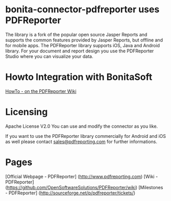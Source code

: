 # bonita-connector-pdfreporter uses PDFReporter
The library is a fork of the popular open source Jasper Reports and supports the common features provided by Jasper Reports, but offline and for mobile apps. The PDFReporter library supports iOS, Java and Android library. For your document and report design you use the PDFReporter Studio where you can visualize your data.

# Howto Integration with BonitaSoft
[HowTo - on the PDFReporter Wiki](https://github.com/OpenSoftwareSolutions/PDFReporter/wiki/PDFReporter-BonitaSoft-Integration)

# Licensing
Apache License V2.0
You can use and modify the connector as you like.

If you want to use the PDFReporter library commercially for Android and iOS as well please contact sales@pdfreporting.com for further informations. 

# Pages
[Official Webpage - PDFReporter] (http://www.pdfreporting.com)
[Wiki - PDFReporter] (https://github.com/OpenSoftwareSolutions/PDFReporter/wiki)
[Milestones - PDFReporter] (http://sourceforge.net/p/pdfreporter/tickets/)
